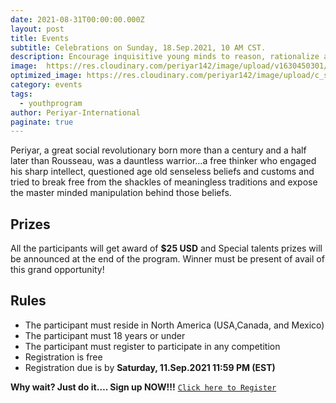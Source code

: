 ```yaml
---
date: 2021-08-31T00:00:00.000Z
layout: post
title: Events
subtitle: Celebrations on Sunday, 18.Sep.2021, 10 AM CST.
description: Encourage inquisitive young minds to reason, rationalize and fearlessly ask questions especially when something does not connect with the intellect…
image:  https://res.cloudinary.com/periyar142/image/upload/v1630450301/Events_v5cbtp.jpg
optimized_image: https://res.cloudinary.com/periyar142/image/upload/c_scale,w_380/v1630450301/Events_v5cbtp.jpg
category: events
tags:
  - youthprogram
author: Periyar-International
paginate: true
---
```


Periyar, a great social revolutionary born more than a century and a half later than Rousseau, was a dauntless warrior…a free thinker who engaged his sharp intellect, questioned age old senseless beliefs and customs and tried to break free from the shackles of meaningless traditions and expose the master minded manipulation behind those beliefs. 



## Prizes

All the participants will get award of <strong>$25 USD</strong> and Special talents prizes will be announced at the end of the program. Winner must be present of avail of this grand opportunity!

## Rules

* The participant must reside in North America (USA,Canada, and Mexico) 
* The participant must 18 years or under
* The participant must register to participate in any competition
* Registration is free
* Registration due is by <strong>Saturday, 11.Sep.2021 11:59 PM (EST)</strong>

**Why wait? Just do it…. Sign up NOW!!!**
<a  href="https://www.periyar143.info/register/">`Click here to Register`</a>







